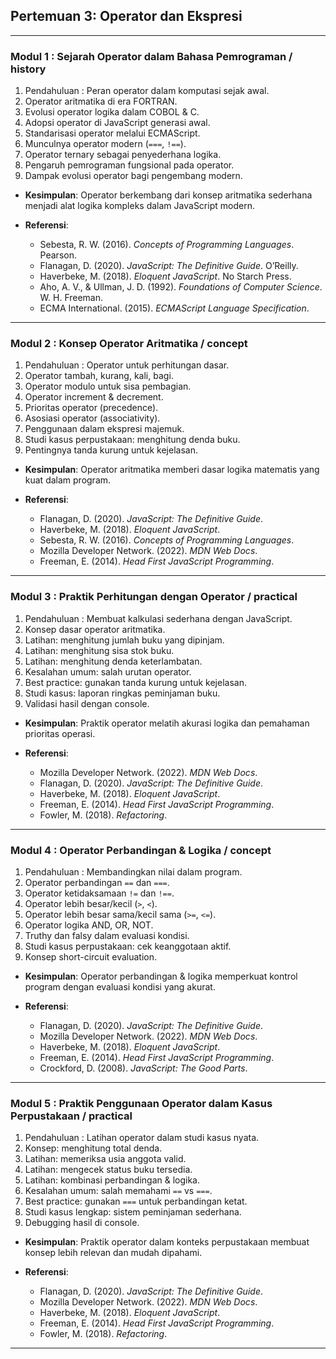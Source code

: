 ## Pertemuan 3: Operator dan Ekspresi

---

### Modul 1 : Sejarah Operator dalam Bahasa Pemrograman / history

1. Pendahuluan : Peran operator dalam komputasi sejak awal.
2. Operator aritmatika di era FORTRAN.
3. Evolusi operator logika dalam COBOL & C.
4. Adopsi operator di JavaScript generasi awal.
5. Standarisasi operator melalui ECMAScript.
6. Munculnya operator modern (`===`, `!==`).
7. Operator ternary sebagai penyederhana logika.
8. Pengaruh pemrograman fungsional pada operator.
9. Dampak evolusi operator bagi pengembang modern.

* **Kesimpulan**: Operator berkembang dari konsep aritmatika sederhana menjadi alat logika kompleks dalam JavaScript modern.
* **Referensi**:

  * Sebesta, R. W. (2016). *Concepts of Programming Languages*. Pearson.
  * Flanagan, D. (2020). *JavaScript: The Definitive Guide*. O’Reilly.
  * Haverbeke, M. (2018). *Eloquent JavaScript*. No Starch Press.
  * Aho, A. V., & Ullman, J. D. (1992). *Foundations of Computer Science*. W. H. Freeman.
  * ECMA International. (2015). *ECMAScript Language Specification*.

---

### Modul 2 : Konsep Operator Aritmatika / concept

1. Pendahuluan : Operator untuk perhitungan dasar.
2. Operator tambah, kurang, kali, bagi.
3. Operator modulo untuk sisa pembagian.
4. Operator increment & decrement.
5. Prioritas operator (precedence).
6. Asosiasi operator (associativity).
7. Penggunaan dalam ekspresi majemuk.
8. Studi kasus perpustakaan: menghitung denda buku.
9. Pentingnya tanda kurung untuk kejelasan.

* **Kesimpulan**: Operator aritmatika memberi dasar logika matematis yang kuat dalam program.
* **Referensi**:

  * Flanagan, D. (2020). *JavaScript: The Definitive Guide*.
  * Haverbeke, M. (2018). *Eloquent JavaScript*.
  * Sebesta, R. W. (2016). *Concepts of Programming Languages*.
  * Mozilla Developer Network. (2022). *MDN Web Docs*.
  * Freeman, E. (2014). *Head First JavaScript Programming*.

---

### Modul 3 : Praktik Perhitungan dengan Operator / practical

1. Pendahuluan : Membuat kalkulasi sederhana dengan JavaScript.
2. Konsep dasar operator aritmatika.
3. Latihan: menghitung jumlah buku yang dipinjam.
4. Latihan: menghitung sisa stok buku.
5. Latihan: menghitung denda keterlambatan.
6. Kesalahan umum: salah urutan operator.
7. Best practice: gunakan tanda kurung untuk kejelasan.
8. Studi kasus: laporan ringkas peminjaman buku.
9. Validasi hasil dengan console.

* **Kesimpulan**: Praktik operator melatih akurasi logika dan pemahaman prioritas operasi.
* **Referensi**:

  * Mozilla Developer Network. (2022). *MDN Web Docs*.
  * Flanagan, D. (2020). *JavaScript: The Definitive Guide*.
  * Haverbeke, M. (2018). *Eloquent JavaScript*.
  * Freeman, E. (2014). *Head First JavaScript Programming*.
  * Fowler, M. (2018). *Refactoring*.

---

### Modul 4 : Operator Perbandingan & Logika / concept

1. Pendahuluan : Membandingkan nilai dalam program.
2. Operator perbandingan `==` dan `===`.
3. Operator ketidaksamaan `!=` dan `!==`.
4. Operator lebih besar/kecil (`>`, `<`).
5. Operator lebih besar sama/kecil sama (`>=`, `<=`).
6. Operator logika AND, OR, NOT.
7. Truthy dan falsy dalam evaluasi kondisi.
8. Studi kasus perpustakaan: cek keanggotaan aktif.
9. Konsep short-circuit evaluation.

* **Kesimpulan**: Operator perbandingan & logika memperkuat kontrol program dengan evaluasi kondisi yang akurat.
* **Referensi**:

  * Flanagan, D. (2020). *JavaScript: The Definitive Guide*.
  * Mozilla Developer Network. (2022). *MDN Web Docs*.
  * Haverbeke, M. (2018). *Eloquent JavaScript*.
  * Freeman, E. (2014). *Head First JavaScript Programming*.
  * Crockford, D. (2008). *JavaScript: The Good Parts*.

---

### Modul 5 : Praktik Penggunaan Operator dalam Kasus Perpustakaan / practical

1. Pendahuluan : Latihan operator dalam studi kasus nyata.
2. Konsep: menghitung total denda.
3. Latihan: memeriksa usia anggota valid.
4. Latihan: mengecek status buku tersedia.
5. Latihan: kombinasi perbandingan & logika.
6. Kesalahan umum: salah memahami `==` vs `===`.
7. Best practice: gunakan `===` untuk perbandingan ketat.
8. Studi kasus lengkap: sistem peminjaman sederhana.
9. Debugging hasil di console.

* **Kesimpulan**: Praktik operator dalam konteks perpustakaan membuat konsep lebih relevan dan mudah dipahami.
* **Referensi**:

  * Flanagan, D. (2020). *JavaScript: The Definitive Guide*.
  * Mozilla Developer Network. (2022). *MDN Web Docs*.
  * Haverbeke, M. (2018). *Eloquent JavaScript*.
  * Freeman, E. (2014). *Head First JavaScript Programming*.
  * Fowler, M. (2018). *Refactoring*.

---
